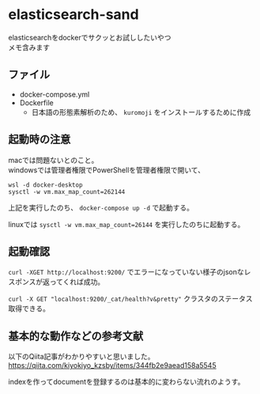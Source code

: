# elasticsearch-sand

elasticsearchをdockerでサクッとお試ししたいやつ  
メモ含みます  

## ファイル

- docker-compose.yml
- Dockerfile
  - 日本語の形態素解析のため、 `kuromoji` をインストールするために作成

## 起動時の注意

macでは問題ないとのこと。  
windowsでは管理者権限でPowerShellを管理者権限で開いて、  

```
wsl -d docker-desktop
sysctl -w vm.max_map_count=262144
```

上記を実行したのち、 `docker-compose up -d` で起動する。  

linuxでは `sysctl -w vm.max_map_count=26144` を実行したのちに起動する。  

## 起動確認

`curl -XGET http://localhost:9200/`  でエラーになっていない様子のjsonなレスポンスが返ってくれば成功。  

`curl -X GET "localhost:9200/_cat/health?v&pretty"`  クラスタのステータス取得できる。  

## 基本的な動作などの参考文献

以下のQiita記事がわかりやすいと思いました。  
https://qiita.com/kiyokiyo_kzsby/items/344fb2e9aead158a5545

indexを作ってdocumentを登録するのは基本的に変わらない流れのようす。  